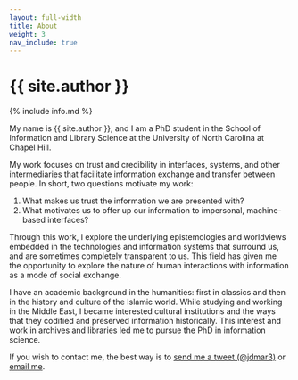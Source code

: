 ```yaml
---
layout: full-width
title: About
weight: 3
nav_include: true
---
```


<h1 class="content-listing-header sans">{{ site.author }}</h1>

{% include info.md %}

My name is {{ site.author }}, and I am a PhD student in the School of Information and Library Science at the University of North Carolina at Chapel Hill. 

My work focuses on trust and credibility in interfaces, systems, and other intermediaries that facilitate information exchange and transfer between people. In short, two questions motivate my work: 

1. What makes us trust the information we are presented with?
2. What motivates us to offer up our information to impersonal, machine-based interfaces?

Through this work, I explore the underlying epistemologies and worldviews embedded in the technologies and information systems that surround us, and are sometimes completely transparent to us. 
This field has given me the opportunity to explore the nature of human interactions with information as a mode of social exchange.

I have an academic background in the humanities: first in classics and then in the history and culture of the Islamic world. 
While studying and working in the Middle East, I became interested cultural institutions and the ways that they codified and preserved information historically. 
This interest and work in archives and libraries led me to pursue the PhD in information science.  

If you wish to contact me, the best way is to [send me a tweet (@jdmar3)](http://twitter.com/jdmar3) or [email me](mailto:me@johndmart.in?subject=Hello!).